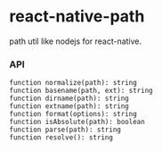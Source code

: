 # react-native-path

path util like nodejs for react-native.


### API

```
function normalize(path): string
function basename(path, ext): string
function dirname(path): string
function extname(path): string
function format(options): string
function isAbsolute(path): boolean
function parse(path): string
function resolve(): string
```